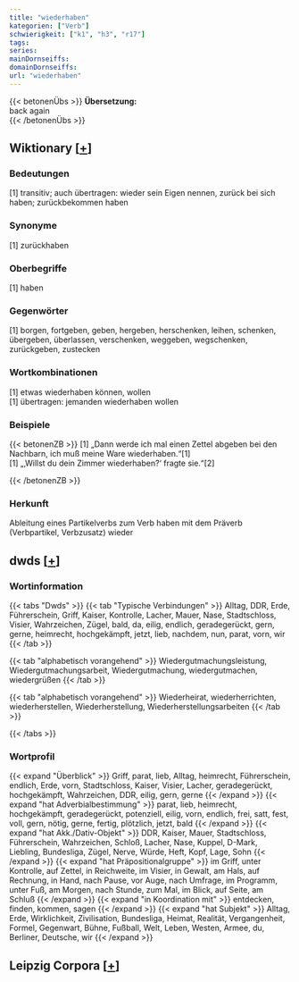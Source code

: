```yaml
---
title: "wiederhaben"
kategorien: ["Verb"]
schwierigkeit: ["k1", "h3", "r17"]
tags:
series:
mainDornseiffs:
domainDornseiffs:
url: "wiederhaben"
---
```


{{< betonenÜbs >}}
**Übersetzung:**  
back again  
{{< /betonenÜbs >}}

## Wiktionary [[+](https://de.wiktionary.org/wiki/wiederhaben)]

### Bedeutungen
[1] transitiv; auch übertragen: wieder sein Eigen nennen, zurück bei sich haben; zurückbekommen haben  

### Synonyme
[1] zurückhaben  

### Oberbegriffe
[1] haben  

### Gegenwörter
[1] borgen, fortgeben, geben, hergeben, herschenken, leihen, schenken, übergeben, überlassen, verschenken, weggeben, wegschenken, zurückgeben, zustecken  

### Wortkombinationen
[1] etwas wiederhaben können, wollen  
[1] übertragen: jemanden wiederhaben wollen  

### Beispiele
{{< betonenZB >}}
[1] „Dann werde ich mal einen Zettel abgeben bei den Nachbarn, ich muß meine Ware wiederhaben.“[1]  
[1] „‚Willst du dein Zimmer wiederhaben?‘ fragte sie.“[2]  

{{< /betonenZB >}}
### Herkunft
Ableitung eines Partikelverbs zum Verb haben mit dem Präverb (Verbpartikel, Verbzusatz) wieder  



## dwds [[+](https://www.dwds.de/wb/wiederhaben)]

### Wortinformation
{{< tabs "Dwds" >}}
{{< tab "Typische Verbindungen" >}}
Alltag, DDR, Erde, Führerschein, Griff, Kaiser, Kontrolle, Lacher, Mauer, Nase, Stadtschloss, Visier, Wahrzeichen, Zügel, bald, da, eilig, endlich, geradegerückt, gern, gerne, heimrecht, hochgekämpft, jetzt, lieb, nachdem, nun, parat, vorn, wir
{{< /tab >}}

{{< tab "alphabetisch vorangehend" >}}
Wiedergutmachungsleistung, Wiedergutmachungsarbeit, Wiedergutmachung, wiedergutmachen, wiedergrüßen
{{< /tab >}}

{{< tab "alphabetisch vorangehend" >}}
Wiederheirat, wiederherrichten, wiederherstellen, Wiederherstellung, Wiederherstellungsarbeiten
{{< /tab >}}

{{< /tabs >}}

### Wortprofil
{{< expand "Überblick" >}} Griff, parat, lieb, Alltag, heimrecht, Führerschein, endlich, Erde, vorn, Stadtschloss, Kaiser, Visier, Lacher, geradegerückt, hochgekämpft, Wahrzeichen, DDR, eilig, gern, gerne {{< /expand >}}
{{< expand "hat Adverbialbestimmung" >}} parat, lieb, heimrecht, hochgekämpft, geradegerückt, potenziell, eilig, vorn, endlich, frei, satt, fest, voll, gern, nötig, gerne, fertig, plötzlich, jetzt, bald {{< /expand >}}
{{< expand "hat Akk./Dativ-Objekt" >}} DDR, Kaiser, Mauer, Stadtschloss, Führerschein, Wahrzeichen, Schloß, Lacher, Nase, Kuppel, D-Mark, Liebling, Bundesliga, Zügel, Nerve, Würde, Heft, Kopf, Lage, Sohn {{< /expand >}}
{{< expand "hat Präpositionalgruppe" >}} im Griff, unter Kontrolle, auf Zettel, in Reichweite, im Visier, in Gewalt, am Hals, auf Rechnung, in Hand, nach Pause, vor Auge, nach Umfrage, im Programm, unter Fuß, am Morgen, nach Stunde, zum Mal, im Blick, auf Seite, am Schluß {{< /expand >}}
{{< expand "in Koordination mit" >}} entdecken, finden, kommen, sagen {{< /expand >}}
{{< expand "hat Subjekt" >}} Alltag, Erde, Wirklichkeit, Zivilisation, Bundesliga, Heimat, Realität, Vergangenheit, Formel, Gegenwart, Bühne, Fußball, Welt, Leben, Westen, Armee, du, Berliner, Deutsche, wir {{< /expand >}}

## Leipzig Corpora [[+](https://corpora.uni-leipzig.de/en/res?word=wiederhaben&corpusId=deu_newscrawl-public_2018)]

